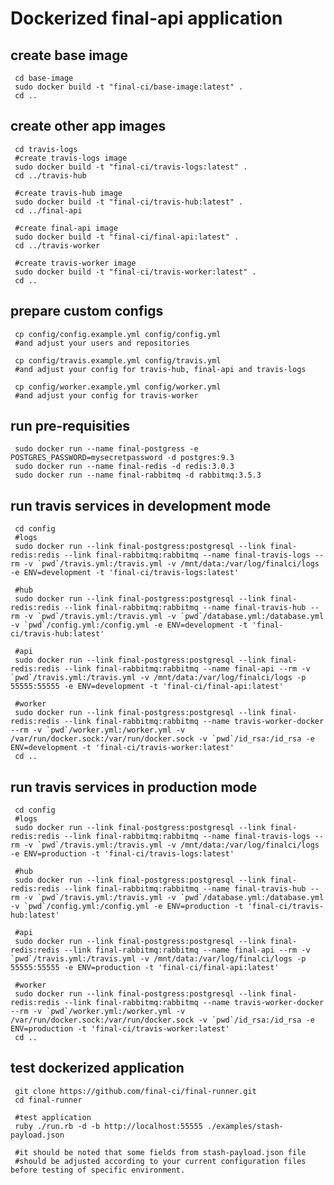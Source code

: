 # Dockerized final-api application


## create base image
     cd base-image
     sudo docker build -t "final-ci/base-image:latest" .
     cd ..

## create other app images
     cd travis-logs
     #create travis-logs image
     sudo docker build -t "final-ci/travis-logs:latest" .
     cd ../travis-hub

     #create travis-hub image
     sudo docker build -t "final-ci/travis-hub:latest" .
     cd ../final-api

     #create final-api image
     sudo docker build -t "final-ci/final-api:latest" .
     cd ../travis-worker

     #create travis-worker image
     sudo docker build -t "final-ci/travis-worker:latest" .
     cd ..

## prepare custom configs
     cp config/config.example.yml config/config.yml
     #and adjust your users and repositories

     cp config/travis.example.yml config/travis.yml
     #and adjust your config for travis-hub, final-api and travis-logs

     cp config/worker.example.yml config/worker.yml
     #and adjust your config for travis-worker

## run pre-requisities
     sudo docker run --name final-postgress -e POSTGRES_PASSWORD=mysecretpassword -d postgres:9.3
     sudo docker run --name final-redis -d redis:3.0.3
     sudo docker run --name final-rabbitmq -d rabbitmq:3.5.3

## run travis services in development mode

     cd config
     #logs
     sudo docker run --link final-postgress:postgresql --link final-redis:redis --link final-rabbitmq:rabbitmq --name final-travis-logs --rm -v `pwd`/travis.yml:/travis.yml -v /mnt/data:/var/log/finalci/logs -e ENV=development -t 'final-ci/travis-logs:latest'

     #hub
     sudo docker run --link final-postgress:postgresql --link final-redis:redis --link final-rabbitmq:rabbitmq --name final-travis-hub --rm -v `pwd`/travis.yml:/travis.yml -v `pwd`/database.yml:/database.yml -v `pwd`/config.yml:/config.yml -e ENV=development -t 'final-ci/travis-hub:latest'

     #api
     sudo docker run --link final-postgress:postgresql --link final-redis:redis --link final-rabbitmq:rabbitmq --name final-api --rm -v `pwd`/travis.yml:/travis.yml -v /mnt/data:/var/log/finalci/logs -p 55555:55555 -e ENV=development -t 'final-ci/final-api:latest'

     #worker
     sudo docker run --link final-postgress:postgresql --link final-redis:redis --link final-rabbitmq:rabbitmq --name travis-worker-docker --rm -v `pwd`/worker.yml:/worker.yml -v /var/run/docker.sock:/var/run/docker.sock -v `pwd`/id_rsa:/id_rsa -e ENV=development -t 'final-ci/travis-worker:latest'
     cd ..

## run travis services in production mode

     cd config
     #logs
     sudo docker run --link final-postgress:postgresql --link final-redis:redis --link final-rabbitmq:rabbitmq --name final-travis-logs --rm -v `pwd`/travis.yml:/travis.yml -v /mnt/data:/var/log/finalci/logs -e ENV=production -t 'final-ci/travis-logs:latest'

     #hub
     sudo docker run --link final-postgress:postgresql --link final-redis:redis --link final-rabbitmq:rabbitmq --name final-travis-hub --rm -v `pwd`/travis.yml:/travis.yml -v `pwd`/database.yml:/database.yml -v `pwd`/config.yml:/config.yml -e ENV=production -t 'final-ci/travis-hub:latest'

     #api
     sudo docker run --link final-postgress:postgresql --link final-redis:redis --link final-rabbitmq:rabbitmq --name final-api --rm -v `pwd`/travis.yml:/travis.yml -v /mnt/data:/var/log/finalci/logs -p 55555:55555 -e ENV=production -t 'final-ci/final-api:latest'

     #worker
     sudo docker run --link final-postgress:postgresql --link final-redis:redis --link final-rabbitmq:rabbitmq --name travis-worker-docker --rm -v `pwd`/worker.yml:/worker.yml -v /var/run/docker.sock:/var/run/docker.sock -v `pwd`/id_rsa:/id_rsa -e ENV=production -t 'final-ci/travis-worker:latest'
     cd ..

## test dockerized application
     git clone https://github.com/final-ci/final-runner.git
     cd final-runner

     #test application
     ruby ./run.rb -d -b http://localhost:55555 ./examples/stash-payload.json

     #it should be noted that some fields from stash-payload.json file
     #should be adjusted according to your current configuration files before testing of specific environment.


